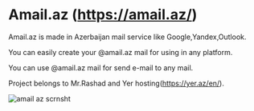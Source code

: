 # Amail.az (https://amail.az/)

Amail.az is made in Azerbaijan mail service like Google,Yandex,Outlook.

You can easily create your @amail.az mail for using in any platform.

You can use @amail.az mail for send e-mail to any mail.

Project belongs to Mr.Rashad and Yer hosting(https://yer.az/en/).



![amail az scrnsht](https://user-images.githubusercontent.com/77200703/150198001-32412a7d-b67d-4547-9c3a-dab4384be53c.png)

